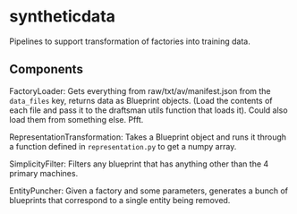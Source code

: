 # syntheticdata

Pipelines to support transformation of factories into training data.

## Components

FactoryLoader: Gets everything from raw/txt/av/manifest.json from the `data_files` key, returns data as Blueprint objects. (Load the contents of each file and pass it to the draftsman utils function that loads it). Could also load them from something else. Pfft.

RepresentationTransformation: Takes a Blueprint object and runs it through a function defined in `representation.py` to get a numpy array.

SimplicityFilter: Filters any blueprint that has anything other than the 4 primary machines. 

EntityPuncher: Given a factory and some parameters, generates a bunch of blueprints that correspond to a single entity being removed.

